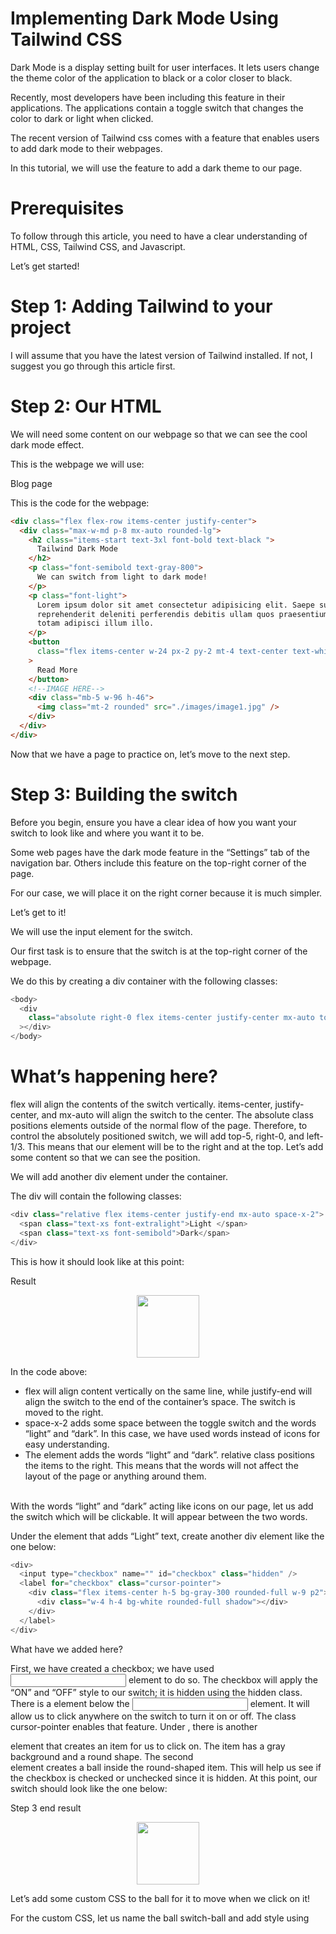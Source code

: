 # Implementing Dark Mode Using Tailwind CSS
Dark Mode is a display setting built for user interfaces. It lets users change the theme color of the application to black or a color closer to black.

Recently, most developers have been including this feature in their applications. The applications contain a toggle switch that changes the color to dark or light when clicked.

The recent version of Tailwind css comes with a feature that enables users to add dark mode to their webpages.

In this tutorial, we will use the feature to add a dark theme to our page.

# Prerequisites
To follow through this article, you need to have a clear understanding of HTML, CSS, Tailwind CSS, and Javascript.

Let’s get started!

# Step 1: Adding Tailwind to your project
I will assume that you have the latest version of Tailwind installed. If not, I suggest you go through this article first.

# Step 2: Our HTML
We will need some content on our webpage so that we can see the cool dark mode effect.

This is the webpage we will use:

Blog page

This is the code for the webpage:
```html
<div class="flex flex-row items-center justify-center">
  <div class="max-w-md p-8 mx-auto rounded-lg">
    <h2 class="items-start text-3xl font-bold text-black ">
      Tailwind Dark Mode
    </h2>
    <p class="font-semibold text-gray-800">
      We can switch from light to dark mode!
    </p>
    <p class="font-light">
      Lorem ipsum dolor sit amet consectetur adipisicing elit. Saepe suscipit
      reprehenderit deleniti perferendis debitis ullam quos praesentium, esse
      totam adipisci illum illo.
    </p>
    <button
      class="flex items-center w-24 px-2 py-2 mt-4 text-center text-white bg-blue-900 rounded-lg "
    >
      Read More
    </button>
    <!--IMAGE HERE-->
    <div class="mb-5 w-96 h-46">
      <img class="mt-2 rounded" src="./images/image1.jpg" />
    </div>
  </div>
</div>
```
Now that we have a page to practice on, let’s move to the next step.

# Step 3: Building the switch
Before you begin, ensure you have a clear idea of how you want your switch to look like and where you want it to be.

Some web pages have the dark mode feature in the “Settings” tab of the navigation bar. Others include this feature on the top-right corner of the page.

For our case, we will place it on the right corner because it is much simpler.

Let’s get to it!

We will use the input element for the switch.

Our first task is to ensure that the switch is at the top-right corner of the webpage.

We do this by creating a div container with the following classes:
```php
<body>
  <div
    class="absolute right-0 flex items-center justify-center mx-auto top-5 left-1/3"
  ></div>
</body>
```
# What’s happening here?

flex will align the contents of the switch vertically.
items-center, justify-center, and mx-auto will align the switch to the center.
The absolute class positions elements outside of the normal flow of the page. Therefore, to control the absolutely positioned switch, we will add top-5, right-0, and left-1/3. This means that our element will be to the right and at the top.
Let’s add some content so that we can see the position.

We will add another div element under the container.

The div will contain the following classes:
```php
<div class="relative flex items-center justify-end mx-auto space-x-2">
  <span class="text-xs font-extralight">Light </span>
  <span class="text-xs font-semibold">Dark</span>
</div>
```
This is how it should look like at this point:

Result
<p align="center"><a target="_blank"><img src="https://www.section.io/engineering-education/implementing-dark-mode-using-tailwind-css/switch1.jpg" width="100"></a></p>
In the code above:

* flex will align content vertically on the same line, while justify-end will align the switch to the end of the container’s space. The switch is moved to the right.
* space-x-2 adds some space between the toggle switch and the words “light” and “dark”. In this case, we have used words instead of icons for easy understanding.
* The <span> element adds the words “light” and “dark”.
relative class positions the items to the right. This means that the words will not affect the layout of the page or anything around them.
<br>
With the words “light” and “dark” acting like icons on our page, let us add the switch which will be clickable. It will appear between the two words.

Under the <span> element that adds “Light” text, create another div element like the one below:
```PHP
<div>
  <input type="checkbox" name="" id="checkbox" class="hidden" />
  <label for="checkbox" class="cursor-pointer">
    <div class="flex items-center h-5 bg-gray-300 rounded-full w-9 p2">
      <div class="w-4 h-4 bg-white rounded-full shadow"></div>
    </div>
  </label>
</div>
```
What have we added here?

First, we have created a checkbox; we have used <input> element to do so. The checkbox will apply the “ON” and “OFF” style to our switch; it is hidden using the hidden class.
There is a <label> element below the <input> element. It will allow us to click anywhere on the switch to turn it on or off. The class cursor-pointer enables that feature.
Under <label>, there is another <div> element that creates an item for us to click on. The item has a gray background and a round shape.
The second <div> element creates a ball inside the round-shaped item. This will help us see if the checkbox is checked or unchecked since it is hidden.
At this point, our switch should look like the one below:

Step 3 end result

<p align="center"><a target="_blank"><img src="https://www.section.io/engineering-education/implementing-dark-mode-using-tailwind-css/switch2.jpg" width="100"></a></p>
Let’s add some custom CSS to the ball for it to move when we click on it!

For the custom CSS, let us name the ball switch-ball and add style using <style> element under the <head> tag.

Here is the style:
```CSS
<style>
    #checkbox:checked + label .switch-ball{
      background-color: white;
      transform: translateX(24px);
      transition: transform 0.3s linear;
    }
  </style>
  ```
What does this mean?

It means that:

when the checkbox is clicked, the ball will slide to right. transform property makes this possible.
transition property will make the ball slide smoothly and it will reach the other side within 0.3 seconds.
This is how it slides:

<p align="center"><a target="_blank"><img src="https://www.section.io/engineering-education/implementing-dark-mode-using-tailwind-css/switch3.gif" width="100"></a></p>
Ball Sliding


# Step 4: Configuring Tailwind CSS
Tailwind CSS dark mode is not enabled by default. According to the official documentation, it is not enabled by default because of the file size considerations.

Therefore, to enable it, we need to set the dark mode option in our tailwind.config.

Let’s do so.

First, go to your tailwind.config.js file.
```JS
module.exports = {
  purge: [],
  darkMode: false, // or 'media' or 'class'
  theme: {
    extend: {},
  },
  variants: {
    extend: {},
  },
  plugins: [],
};
```
Set darkMode to ‘class’.

Using ‘media’ will set the theme based on the operating system.

When we use ‘class’, the user will be able to toggle between the theme they prefer.

After changing to class mode, make sure your file looks like this:
```JS
module.exports = {
  purge: [],
  darkMode: "class",
  theme: {
    extend: {},
  },
  variants: {
    extend: {},
  },
  plugins: [],
};
```
Afterwards, go to the terminal and run this command:
```PHP
npm run tw:build
```



# Step 4 result

This shows that dark mode is enabled in our project. Our next task is to add dark mode to our HTML.

# Step 5: Adding dark mode classes to our HTML
Since we are implementing dark mode using class mode, we need to add class dark on the <html> tag as shown below:
```HTML
<html lang="en" class="dark"></html>
```
To see if it works, start adding classes to your elements. For example, if you want the background color of your page to be darker, choose a dark color like bg-gray-800 then prefix “dark”.

For the background color of our page, we will add colors as shown below:
```PHP
<body class="dark:bg-gray-800 dark:text-gray-200"></body>
```
In this case, the background in light mode will be white and text will be black. On the other hand, dark mode will have a gray background and white text.

When choosing the color combination for a dark theme, make sure they correspond.

After adding the dark classes to our page, it should look like the one shown below:

<p align="center"><a target="_blank"><img src="https://www.section.io/engineering-education/implementing-dark-mode-using-tailwind-css/darkpage.jpg" width="400"></a></p>

Step 5 Result

Now that we have an idea of how our dark theme would look like, let’s make our switch work so we can switch between the themes.

# Step 6: Adding Javascript
In this step, we are going to add a few lines of Javascript code for our switch to work.

You can create an external Javascript file and link it, or you can add the code using the <script> tag. We will use the latter.

Add the following code inside the script tag:
```PHP
    <script>
      const checkbox = document.querySelector("#checkbox");
      const html = document.querySelector("html");

      const toggleDarkMode = function () {
        checkbox.checked
        ? html.classList.add("dark")
        : html.classList.remove("dark");
      }

    //calling the function directly

      toggleDarkMode();
      checkbox.addEventListener("click",toggleDarkMode);

      </script>
 ```
# What will these lines do?

* First, we have used the querySelector() method to get the element HTML and an id we created for our checkbox.
* We created a function and named it toggleDarkMode. It tells us how the dark theme will be applied. It means that, when the checkbox is checked, the HTML file will add the class dark and will remove it when the checkbox is unchecked.
* To switch between themes, we need to call our function then add an event listener. In our case, it will be click.
Here is our page in both light and dark mode:



Dark and light theme

# Conclusion
In this article, we have gone through implementing dark mode in a webpage using Tailwind CSS. Dark mode is said to reduce battery life in smartphones and also eye strain. It is clever to add this feature to your webpages.

I hope you find this tutorial helpful.

* Happy coding!

